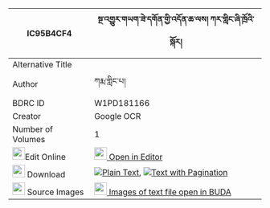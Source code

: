 |IC95B4CF4|སྔ་འགྱུར་གཡག་ཟེ་དགོན་གྱི་འདོན་ཆ་ལས། ཀར་གླིང་ཞི་ཁྲོའི་སྐོར། 
| --- | --- 
|Alternative Title |
|Author| ཀརྨ་གླིང་པ།
|BDRC ID | W1PD181166
|Creator | Google OCR
|Number of Volumes| 1
|<img width="25" src="https://img.icons8.com/color/25/000000/edit-property.png">Edit Online| [<img width="25" src="https://avatars.githubusercontent.com/u/45091458?s=200&v=4"> Open in Editor](http://editor.openpecha.org/IC95B4CF4)
|<img width="25" src="https://img.icons8.com/fluent/48/000000/download-2.png"/>  Download | [![](https://img.icons8.com/color/20/000000/txt.png)Plain Text](https://github.com/Openpecha/IC95B4CF4/releases/download/v1/nga_gyur_yak_ze_gon_gyi_don_ch_plain_IC95B4CF4.zip), [![](https://img.icons8.com/color/20/000000/txt.png)Text with Pagination](https://github.com/Openpecha/IC95B4CF4/releases/download/v1/nga_gyur_yak_ze_gon_gyi_don_ch_pages_IC95B4CF4.zip)
|<img width="25" src="https://img.icons8.com/plasticine/100/000000/pictures-folder.png"/>  Source Images | [<img width="25" src="https://library.bdrc.io/icons/BUDA-small.svg"> Images of text file open in BUDA](https://library.bdrc.io/show/bdr:W1PD181166)